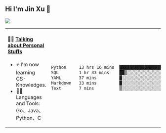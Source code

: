 
## Hi I'm Jin Xu 👋
![](https://komarev.com/ghpvc/?username=jiayouxujin&color=brightgreen&label=PROFILE+VIEWS)



<table align="center">
<tr>
<td valign="top" width="60%">

#### 🏋️‍♀️ <a href="https://github.com/jiayouxujin" target="_blank">Talking about Personal Stuffs</a>
<!-- recent_releases starts -->

- ⚡  I'm now learning CS-Knowledges.  
- 🏊‍♂️ Languages and Tools: Go、Java、Python、C
<!-- recent_releases ends -->
</td>
<td>
 
<!--START_SECTION:waka-->

```txt
Python     13 hrs 16 mins  ████████████████████▒░░░░   81.62 %
SQL        1 hr 33 mins    ██▒░░░░░░░░░░░░░░░░░░░░░░   09.55 %
YAML       37 mins         █░░░░░░░░░░░░░░░░░░░░░░░░   03.86 %
Markdown   33 mins         █░░░░░░░░░░░░░░░░░░░░░░░░   03.40 %
Text       7 mins          ▒░░░░░░░░░░░░░░░░░░░░░░░░   00.79 %
```

<!--END_SECTION:waka-->
 
</td>
</tr>
</table>





